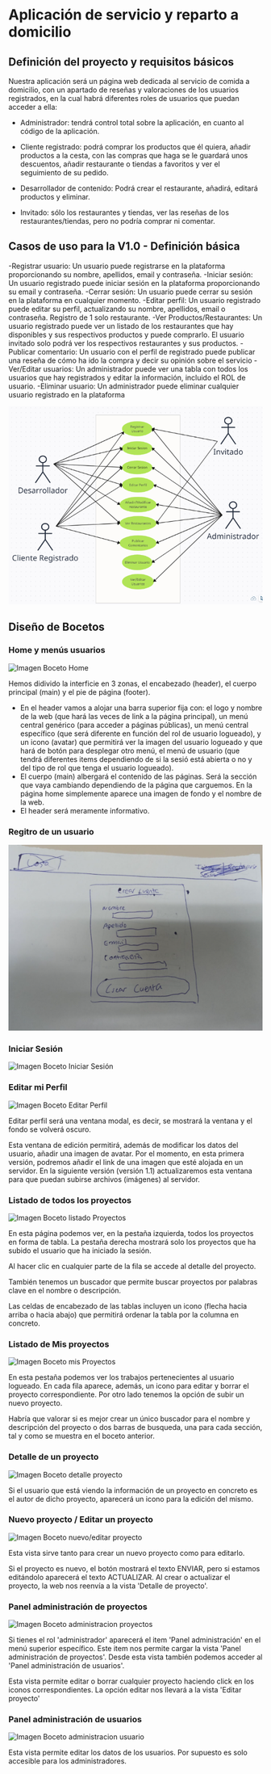 # Aplicación de servicio y reparto a domicilio

## Definición del proyecto y requisitos básicos

Nuestra aplicación será un página web dedicada al servicio de comida a domicilio, con un apartado de reseñas y valoraciones de los usuarios registrados, en la cual habrá diferentes roles de usuarios que puedan acceder a ella:

- Administrador: tendrá control total sobre la aplicación, en cuanto al código de la aplicación.

- Cliente registrado: podrá comprar los productos que él quiera, añadir productos a la cesta, con las compras que haga se le guardará unos descuentos, añadir restaurante o tiendas a favoritos y ver el seguimiento de su pedido.

- Desarrollador de contenido: Podrá crear el restaurante, añadirá, editará productos y eliminar.

- Invitado: sólo los restaurantes y tiendas, ver las reseñas de los restaurantes/tiendas, pero no podría comprar ni comentar.

## Casos de uso para la V1.0 - Definición básica​
-Registrar usuario: Un usuario puede registrarse en la plataforma proporcionando su nombre, apellidos, email y contraseña.
-Iniciar sesión: Un usuario registrado puede iniciar sesión en la plataforma proporcionando su email y contraseña.
-Cerrar sesión: Un usuario puede cerrar su sesión en la plataforma en cualquier momento.
-Editar perfil: Un usuario registrado puede editar su perfil, actualizando su nombre, apellidos, email o contraseña.
Registro de 1 solo restaurante.
-Ver Productos/Restaurantes: Un usuario registrado puede ver un listado de los restaurantes que hay disponibles y sus respectivos productos y puede comprarlo. El usuario invitado solo podrá ver los respectivos restaurantes y sus productos.
-Publicar comentario: Un usuario con el perfil de registrado puede publicar una reseña de cómo ha ido la compra y decir su opinión sobre el servicio
-Ver/Editar usuarios: Un administrador puede ver una tabla con todos los usuarios que hay registrados y editar la información, incluido el ROL de usuario.
-Eliminar usuario: Un administrador puede eliminar cualquier usuario registrado en la plataforma

![Imagen Caso de Usos](casoUso.png)

## Diseño de Bocetos
### Home y menús usuarios
![Imagen Boceto Home](home.jpg)

Hemos didivido la interficie en 3 zonas, el encabezado (header), el cuerpo principal (main) y el pie de página (footer).

* En el header vamos a alojar una barra superior fija con: el logo y nombre de la web (que hará las veces de link a la página principal), un menú central genérico (para acceder a páginas públicas), un menú central específico (que será diferente en función del rol de usuario logueado), y un icono (avatar) que permitirá ver la imagen del usuario logueado y que hará de botón para desplegar otro menú, el menú de usuario (que tendrá diferentes items dependiendo de si la sesió está abierta o no y del tipo de rol que tenga el usuario logueado).
* El cuerpo (main) albergará el contenido de las páginas. Será la sección que vaya cambiando dependiendo de la página que carguemos. En la página home simplemente aparece una imagen de fondo y el nombre de la web.
* El header será meramente informativo.

### Regitro de un usuario
![Imagen Boceto Registro](bocetos/registro.png)
### Iniciar Sesión
![Imagen Boceto Iniciar Sesión](sesion.jpg)
### Editar mi Perfil
![Imagen Boceto Editar Perfil](perfil.jpg)

Editar perfil será una ventana modal, es decir, se mostrará la ventana y el fondo se volverá oscuro.

Esta ventana de edición permitirá, además de modificar los datos del usuario, añadir una imagen de avatar. Por el momento, en esta primera versión, podremos añadir el link de una imagen que esté alojada en un servidor. En la siguiente versión (versión 1.1) actualizaremos esta ventana para que puedan subirse archivos (imágenes) al servidor.

### Listado de todos los proyectos
![Imagen Boceto listado Proyectos](listado.jpg)

En esta página podemos ver, en la pestaña izquierda, todos los proyectos en forma de tabla. La pestaña derecha mostrará solo los proyectos que ha subido el usuario que ha iniciado la sesión.

Al hacer clic en cualquier parte de la fila se accede al detalle del proyecto.

También tenemos un buscador que permite buscar proyectos por palabras clave en el nombre o descripción.

Las celdas de encabezado de las tablas incluyen un icono (flecha hacia arriba o hacia abajo) que permitirá ordenar la tabla por la columna en concreto.

### Listado de Mis proyectos
![Imagen Boceto mis Proyectos](proyectos.jpg)

En esta pestaña podemos ver los trabajos pertenecientes al usuario logueado. En cada fila aparece, además, un icono para editar y borrar el proyecto correspondiente. Por otro lado tenemos la opción de subir un nuevo proyecto.

Habría que valorar si es mejor crear un único buscador para el nombre y descripción del proyecto o dos barras de busqueda, una para cada sección, tal y como se muestra en el boceto anterior.

### Detalle de un proyecto
![Imagen Boceto detalle proyecto](detalle.jpg)

Si el usuario que está viendo la información de un proyecto en concreto es el autor de dicho proyecto, aparecerá un icono para la edición del mismo.

### Nuevo proyecto / Editar un proyecto
![Imagen Boceto nuevo/editar proyecto](nuevo.jpg)

Esta vista sirve tanto para crear un nuevo proyecto como para editarlo.

Si el proyecto es nuevo, el botón mostrará el texto ENVIAR, pero si estamos editándolo aparecerá el texto ACTUALIZAR. Al crear o actualizar el proyecto, la web nos reenvía a la vista 'Detalle de proyecto'.

### Panel administración de proyectos
![Imagen Boceto administracion proyectos](panel.jpg)

Si tienes el rol 'administrador' aparecerá el item 'Panel administración' en el menú superior específico. Este item nos permite cargar la vista 'Panel administración de proyectos'. Desde esta vista también podemos acceder al 'Panel administración de usuarios'.

Esta vista permite editar o borrar cualquier proyecto haciendo click en los iconos correspondientes. La opción editar nos llevará a la vista 'Editar proyecto'

### Panel administración de usuarios
![Imagen Boceto administracion usuario](panel2.jpg)

Esta vista permite editar los datos de los usuarios. Por supuesto es solo accesible para los administradores.
